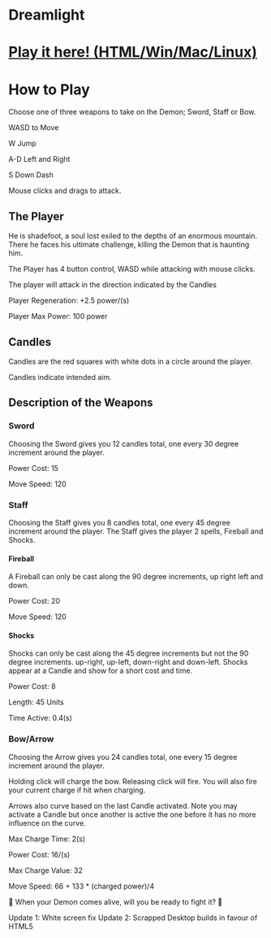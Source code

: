 # Dreamlight

# [Play it here! (HTML/Win/Mac/Linux)](https://jedstevens.itch.io/dreamlight)

# How to Play

Choose one of three weapons to take on the Demon; Sword, Staff or Bow.

WASD to Move

W Jump

A-D Left and Right

S Down Dash

Mouse clicks and drags to attack.


## The Player
He is shadefoot, a soul lost exiled to the depths of an enormous mountain. There he faces his ultimate challenge, killing the Demon that is haunting him.

The Player has 4 button control, WASD while attacking with mouse clicks.

The player will attack in the direction indicated by the Candles

Player Regeneration: +2.5 power/(s)

Player Max Power: 100 power

## Candles

Candles are the red squares with white dots in a circle around the player.

Candles indicate intended aim.


## Description of the Weapons

### Sword
Choosing the Sword gives you 12 candles total, one every 30 degree increment around the player.

Power Cost: 15

Move Speed: 120

### Staff
Choosing the Staff gives you 8 candles total, one every 45 degree increment around the player.
The Staff gives the player 2 spells, Fireball and Shocks.

#### Fireball
A Fireball can only be cast along the 90 degree increments, up right left and down.

Power Cost: 20

Move Speed: 120

#### Shocks

Shocks can only be cast along the 45 degree increments but not the 90 degree increments. up-right, up-left, down-right and down-left. Shocks appear at a Candle and show for a short cost and time.

Power Cost: 8

Length: 45 Units

Time Active: 0.4(s)

### Bow/Arrow
Choosing the Arrow gives you 24 candles total, one every 15 degree increment around the player.

Holding click will charge the bow.
Releasing click will fire. You will also fire your current charge if hit when charging.

Arrows also curve based on the last Candle activated. 
Note you may activate a Candle but once another is active the one before it has no more influence on the curve.


Max Charge Time: 2(s)

Power Cost: 16/(s)

Max Charge Value: 32

Move Speed: 66 + 133 * (charged power)/4


:japanese_ogre: When your Demon comes alive, will you be ready to fight it? :japanese_ogre:

Update 1: White screen fix
Update 2: Scrapped Desktop builds in favour of HTML5
